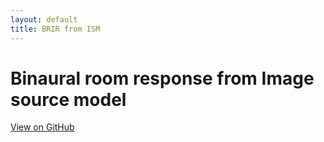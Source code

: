 ```yaml
---
layout: default
title: BRIR from ISM
---
```

# Binaural room response from Image source model

<a id="forkme_banner" href="https://github.com/BorisJung/ISM_BRIR_Demo#image-source-model-binaural-room-impulse-response-script">View on GitHub</a>
